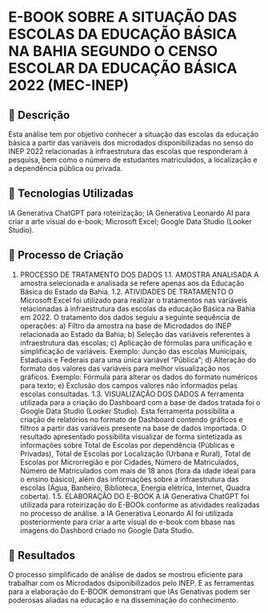 # E-BOOK SOBRE A SITUAÇÃO DAS ESCOLAS DA EDUCAÇÃO BÁSICA NA BAHIA SEGUNDO O CENSO ESCOLAR DA EDUCAÇÃO BÁSICA 2022 (MEC-INEP)

## 📒 Descrição
Esta análise tem por objetivo conhecer a situação das escolas da educação básica a partir das variáveis dos microdados disponibilizadas no senso do INEP 2022 relacionadas à infraestrutura das escolas que responderam à pesquisa, bem como o número de estudantes matriculados, a localização e a dependência pública ou privada.

## 🤖 Tecnologias Utilizadas
IA Generativa ChatGPT para roteirização;
IA Generativa Leonardo AI para criar a arte visual do e-book;
Microsoft Excel;
Google Data Studio (Looker Studio).

## 🧐 Processo de Criação
1. PROCESSO DE TRATAMENTO DOS DADOS
1.1. AMOSTRA ANALISADA
A amostra selecionada e analisada se refere apenas aos da Educação Básica do Estado da Bahia.
1.2. ATIVIDADES DE TRATAMENTO
O Microsoft Excel foi utilizado para realizar o tratamentos nas variáveis relacionadas à infraestrutura das escolas da educação Básica na Bahia em 2022.
O tratamento dos dados seguiu a seguinte sequência de operações:
a)	Filtro da amostra na base de Microdados do INEP relacionada ao Estado da Bahia;
b)	Seleção das variáveis referentes à infraestrutura das escolas;
c)	Aplicação de fórmulas para unificação e simplificação de variáveis. Exemplo: Junção das escolas Municipais, Estaduais e Federais para uma única variável “Pública”;
d)	Alteração do formato dos valores das variáveis para melhor visualização nos gráficos. Exemplo: Fórmula para alterar os dados do formato numéricos para texto;
e)	Exclusão dos campos valores não informados pelas escolas consultadas.
1.3. VISUALIZAÇÃO DOS DADOS
A ferramenta utilizada para a criação do Dashboard com a base de dados tratada foi o Google Data Studio (Looker Studio). 
Esta ferramenta possibilita a criação de relatórios no formato de Dashboard contendo gráficos e filtros a partir das variáveis presente na base de dados importada. 
O resultado apresentado possibilita visualizar de forma sintetizada as informações sobre Total de Escolas por dependência (Públicas e Privadas), Total de Escolas por Localização (Urbana e Rural), Total de Escolas por Microrregião e por Cidades, Número de Matriculados, Número de Matriculados com mais de 18 anos (fora da idade ideal para o ensino básico), além das informações sobre a infraestrutura das escolas (Água, Banheiro, Biblioteca, Energia elétrica, Internet, Quadra coberta).
1.5. ELABORAÇÃO DO E-BOOK
A IA Generativa ChatGPT foi utilizada para roteirização do E-BOOk conforme as atividades realizadas no processo de análise.
a IA Generativa Leonardo AI foi utilizada posteriormente para criar a arte visual do e-book com bbase nas imagens do Dashbord criado no Google Data Studio.

## 🚀 Resultados
O processo simplificado de análise de dados se mostrou eficiente para trabalhar com os Microdados dsiponibilizados pelo INEP.
E as ferramentas para a elaboração do E-BOOK demonstram que IAs Genativas podem ser poderosas aliadas na educação e na disseminação do conhecimento.
